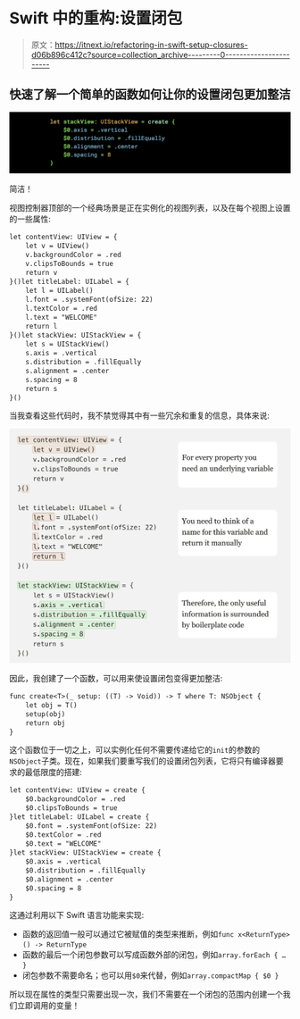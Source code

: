 # Swift 中的重构:设置闭包

> 原文：<https://itnext.io/refactoring-in-swift-setup-closures-d06b896c412c?source=collection_archive---------0----------------------->

## 快速了解一个简单的函数如何让你的设置闭包更加整洁

![](img/0fc905d91bd9012c1f475e09e2067add.png)

简洁！

视图控制器顶部的一个经典场景是正在实例化的视图列表，以及在每个视图上设置的一些属性:

```
let contentView: UIView = {
    let v = UIView()
    v.backgroundColor = .red
    v.clipsToBounds = true
    return v
}()let titleLabel: UILabel = {
    let l = UILabel()
    l.font = .systemFont(ofSize: 22)
    l.textColor = .red
    l.text = "WELCOME"
    return l
}()let stackView: UIStackView = {
    let s = UIStackView()
    s.axis = .vertical
    s.distribution = .fillEqually
    s.alignment = .center
    s.spacing = 8
    return s
}()
```

当我查看这些代码时，我不禁觉得其中有一些冗余和重复的信息，具体来说:

![](img/063f014ff01ceb9fe5f40c86eb3b8345.png)

因此，我创建了一个函数，可以用来使设置闭包变得更加整洁:

```
func create<T>(_ setup: ((T) -> Void)) -> T where T: NSObject {
    let obj = T()
    setup(obj)
    return obj
}
```

这个函数位于一切之上，可以实例化任何不需要传递给它的`init`的参数的`NSObject`子类。现在，如果我们要重写我们的设置闭包列表，它将只有编译器要求的最低限度的搭建:

```
let contentView: UIView = create {
    $0.backgroundColor = .red
    $0.clipsToBounds = true
}let titleLabel: UILabel = create {
    $0.font = .systemFont(ofSize: 22)
    $0.textColor = .red
    $0.text = "WELCOME"
}let stackView: UIStackView = create {
    $0.axis = .vertical
    $0.distribution = .fillEqually
    $0.alignment = .center
    $0.spacing = 8
}
```

这通过利用以下 Swift 语言功能来实现:

*   函数的返回值一般可以通过它被赋值的类型来推断，例如`func x<ReturnType>() -> ReturnType`
*   函数的最后一个闭包参数可以写成函数外部的闭包，例如`array.forEach { … }`
*   闭包参数不需要命名；也可以用`$0`来代替，例如`array.compactMap { $0 }`

所以现在属性的类型只需要出现一次，我们不需要在一个闭包的范围内创建一个我们立即调用的变量！